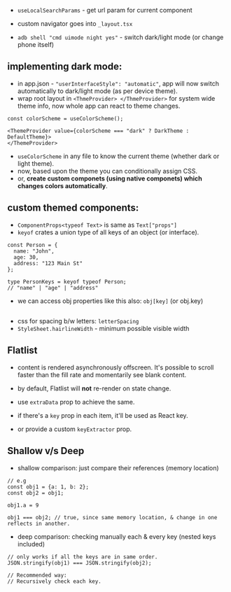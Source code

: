 - `useLocalSearchParams` - get url param for current component
- custom navigator goes into `_layout.tsx`

- `adb shell "cmd uimode night yes"` - switch dark/light mode (or change phone itself)

## implementing dark mode:
- in app.json - `"userInterfaceStyle": "automatic"`, app will now switch automatically to dark/light mode
(as per device theme).
- wrap root layout in `<ThmeProvider> </ThmeProvider>` for system wide theme info, now whole app can react
to theme changes.
```
const colorScheme = useColorScheme();

<ThemeProvider value={colorScheme === "dark" ? DarkTheme : DefaultTheme}>
</ThemeProvider>
```
- `useColorScheme` in any file to know the current theme (whether dark or light theme).
- now, based upon the theme you can conditionally assign CSS.
- or, **create custom componets (using native componets) which changes colors automatically**.

## custom themed components:
- `ComponentProps<typeof Text>` is same as `Text["props"]`
- `keyof` crates a union type of all keys of an object (or interface).
```
const Person = {
  name: "John",
  age: 30,
  address: "123 Main St"
};

type PersonKeys = keyof typeof Person;
// "name" | "age" | "address"
```
- we can access obj properties like this also: `obj[key]` (or obj.key)

##
- css for spacing b/w letters: `letterSpacing`
- `StyleSheet.hairlineWidth` - minimum possible visible width

## Flatlist
- content is rendered asynchronously offscreen. It's possible to scroll faster than the fill rate and momentarily see blank content.

- by default, Flatlist will **not** re-render on state change.
- use `extraData` prop to achieve the same.

- if there's a `key` prop in each item, it'll be used as React key.
- or provide a custom `keyExtractor` prop.

## Shallow v/s Deep
- shallow comparison: just compare their references (memory location)
```
// e.g
const obj1 = {a: 1, b: 2};
const obj2 = obj1;

obj1.a = 9

obj1 === obj2; // true, since same memory location, & change in one reflects in another.
```
- deep comparison: checking manually each & every key (nested keys included)
```
// only works if all the keys are in same order.
JSON.stringify(obj1) === JSON.stringify(obj2);

// Recommended way:
// Recursively check each key.
```
